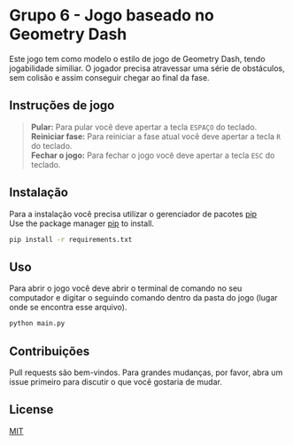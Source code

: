 # Grupo 6 - Jogo baseado no Geometry Dash

Este jogo tem como modelo o estilo de jogo de Geometry Dash, tendo jogabilidade similiar. O jogador precisa atravessar uma série de obstáculos, sem colisão e assim conseguir chegar ao final da fase.

## Instruções de jogo

> **Pular:** Para pular você deve apertar a tecla `ESPAÇO` do teclado. <br>
> **Reiniciar fase:** Para reiniciar a fase atual você deve apertar a tecla `R` do teclado. <br>
> **Fechar o jogo:** Para fechar o jogo você deve apertar a tecla `ESC` do teclado. <br>

## Instalação

Para a instalação você precisa utilizar o gerenciador de pacotes [pip](https://pip.pypa.io/en/stable/)  
Use the package manager [pip](https://pip.pypa.io/en/stable/) to install.

```bash
pip install -r requirements.txt
```

## Uso
Para abrir o jogo você deve abrir o terminal de comando no seu computador e digitar o seguindo comando dentro da pasta do jogo (lugar onde se encontra esse arquivo).

```python
python main.py
```

## Contribuições
Pull requests são bem-vindos. Para grandes mudanças, por favor, abra um issue primeiro para discutir o que você gostaria de mudar.

## License
[MIT](https://choosealicense.com/licenses/mit/)